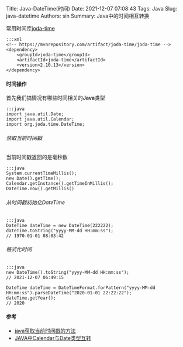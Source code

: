 Title: Java-DateTime(时间)
Date: 2021-12-07 07:08:43
Tags: Java
Slug: java-datetime
Authors: sin
Summary: Java中的时间相互转换

常用时间库[joda-time](https://www.joda.org/joda-time/)

    :::xml
    <!-- https://mvnrepository.com/artifact/joda-time/joda-time -->
    <dependency>
        <groupId>joda-time</groupId>
        <artifactId>joda-time</artifactId>
        <version>2.10.13</version>
    </dependency>


#### 时间操作

首先我们搞情况有哪些时间相关的**Java**类型

    :::java
    import java.util.Date;
    import java.util.Calendar;
    import org.joda.time.DateTime;


###### 获取当前时间戳

当前时间戳返回的是毫秒数

    :::java
    System.currentTimeMillis();
    new Date().getTime();
    Calendar.getInstance().getTimeInMillis();
    DateTime.now().getMillis()


###### 从时间戳初始化DateTime

    :::java
    DateTime dateTime = new DateTime(222222);
    dateTime.toString("yyyy-MM-dd HH:mm:ss");
    // 1970-01-01 08:03:42


###### 格式化时间

    :::java
    new DateTime().toString("yyyy-MM-dd HH:mm:ss");
    // 2021-12-07 06:49:15

    DateTime dateTime = DateTimeFormat.forPattern("yyyy-MM-dd HH:mm:ss").parseDateTime("2020-01-01 22:22:22");
    dateTime.getYear();
    // 2020



#### 参考

* [java获取当前时间戳的方法](https://www.cnblogs.com/williamjie/p/9259591.html)
* [JAVA中Calendar与Date类型互转](https://blog.csdn.net/fz13768884254/article/details/82422752)

